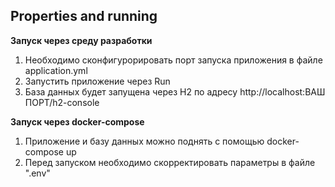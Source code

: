 ## Properties and running

**Запуск через среду разработки**
1. Необходимо сконфигурорировать порт запуска приложения в файле application.yml
2. Запустить приложение через Run
3. База данных будет запущена через H2 по адресу http://localhost:ВАШ ПОРТ/h2-console

**Запуск через docker-compose**
1. Приложение и базу данных можно поднять с помощью docker-compose up
2. Перед запуском необходимо скорректировать параметры в файле ".env"